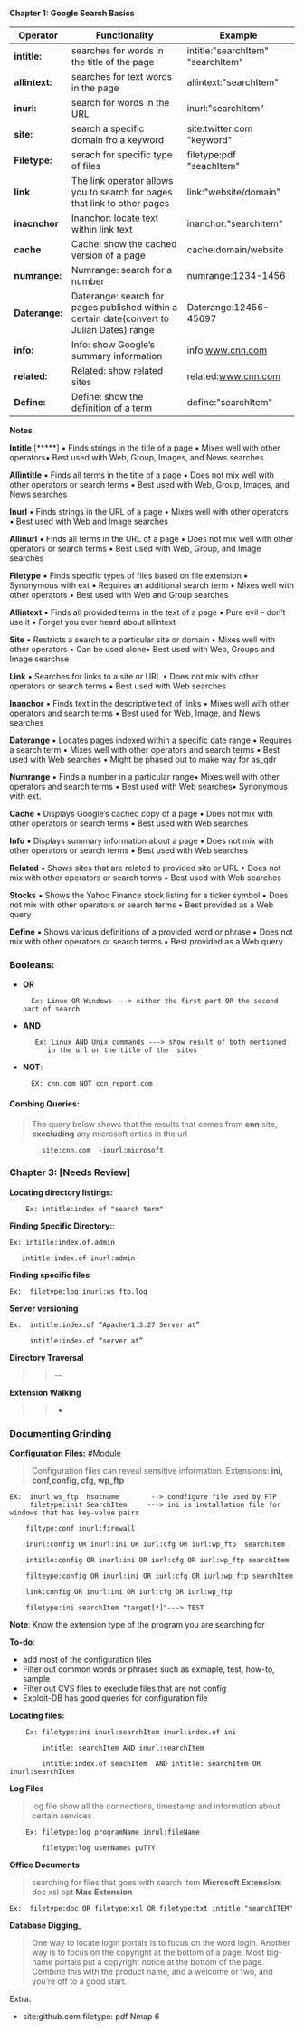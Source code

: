 
__Chapter 1: Google Search Basics__


|  Operator |  Functionality | Example  | 
|-----------|----------------|----------|
| __intitle:__| searches for words in the title of the page | intitle:"searchItem" "searchItem"| 
| __allintext:__  | searches for text words in the page |  allintext:"searchItem" |
| __inurl:__   | search for words in the URL  | inurl:"searchItem" | 
|__site:__     | search a specific domain fro a keyword| site:twitter.com "keyword"|
| __Filetype:__ |serach for specific type of files | filetype:pdf "seachItem"|
|__link__|The link operator allows you to search for pages that link to other pages| link:"website/domain"|
|__inacnchor__|Inanchor: locate text within link text| inanchor:"searchItem"|
|__cache__|Cache: show the cached version of a page|cache:domain/website|
|__numrange:__|Numrange: search for a number|numrange:1234-1456|
|__Daterange:__|Daterange: search for pages published within a certain date(convert to Julian Dates) range|Daterange:12456-45697|
|__info:__|Info: show Google’s summary information|info:www.cnn.com|
|__related:__|Related: show related sites| related:www.cnn.com|
|__Define:__|Define: show the definition of a term|define:"searchItem"|


__Notes__

__Intitle__ [*****]
▪ Finds strings in the title of a page
▪ Mixes well with other operators▪ Best used with Web, Group, Images, and News searches

__Allintitle__
▪ Finds all terms in the title of a page
▪ Does not mix well with other operators or search terms
▪ Best used with Web, Group, Images, and News searches

__Inurl__
▪ Finds strings in the URL of a page
▪ Mixes well with other operators
▪ Best used with Web and Image searches

__Allinurl__
▪ Finds all terms in the URL of a page
▪ Does not mix well with other operators or search terms
▪ Best used with Web, Group, and Image searches

__Filetype__
▪ Finds specific types of files based on file extension
▪ Synonymous with ext
▪ Requires an additional search term
▪ Mixes well with other operators
▪ Best used with Web and Group searches

__Allintext__
▪ Finds all provided terms in the text of a page
▪ Pure evil – don’t use it
▪ Forget you ever heard about allintext

__Site__
▪ Restricts a search to a particular site or domain
▪ Mixes well with other operators
▪ Can be used alone▪ Best used with Web, Groups and Image searchse

__Link__
▪ Searches for links to a site or URL
▪ Does not mix with other operators or search terms
▪ Best used with Web searches

__Inanchor__
▪ Finds text in the descriptive text of links
▪ Mixes well with other operators and search terms
▪ Best used for Web, Image, and News searches

__Daterange__
▪ Locates pages indexed within a specific date range
▪ Requires a search term
▪ Mixes well with other operators and search terms
▪ Best used with Web searches
▪ Might be phased out to make way for as_qdr

__Numrange__
▪ Finds a number in a particular range▪ Mixes well with other operators and search terms
▪ Best used with Web searches▪ Synonymous with ext.

__Cache__
▪ Displays Google’s cached copy of a page
▪ Does not mix with other operators or search terms
▪ Best used with Web searches

__Info__
▪ Displays summary information about a page
▪ Does not mix with other operators or search terms
▪ Best used with Web searches

__Related__
▪ Shows sites that are related to provided site or URL
▪ Does not mix with other operators or search terms
▪ Best used with Web searches

__Stocks__
▪ Shows the Yahoo Finance stock listing for a ticker symbol
▪ Does not mix with other operators or search terms
▪ Best provided as a Web query

__Define__
▪ Shows various definitions of a provided word or phrase
▪ Does not mix with other operators or search terms
▪ Best provided as a Web query



### Booleans:

- __OR__ 

        Ex: Linux OR Windows ---> either the first part OR the second part of search 
    
- __AND__ 
            
         Ex: Linux AND Unix commands ---> show result of both mentioned 
            in the url or the title of the  sites

- __NOT__: 

        EX: cnn.com NOT ccn_report.com



        
#### Combing Queries:

> The query below shows that the results that comes from __cnn__ site, __execluding__ any microsoft enties in the url

            site:cnn.com  -inurl:microsoft
        
        

### Chapter 3: [Needs Review]

__Locating directory listings:__

        Ex: intitle:index of "search term"
        
__Finding Specific Directory:__:

    Ex: intitle:index.of.admin 
        
       intitle:index.of inurl:admin 


__Finding specific files__

    Ex:  filetype:log inurl:ws_ftp.log
    
        
__Server versioning__

    Ex:  intitle:index.of “Apache/1.3.27 Server at”
        
         intitle:index.of “server at”
    

__Directory Traversal__      

>> --

__Extension Walking__

>> -


### Documenting Grinding

 __Configuration Files:__ #Module
 
 > Configuration files can reveal sensitive information.
  Extensions: __ini, conf,config, cfg, wp_ftp__
  
  
    EX:  inurl:ws_ftp  hsotname        --> condfigure file used by FTP 
         filetype:init SearchItem     ---> ini is installation file for windows that has key-value pairs 

        filtype:conf inurl:firewall
        
        inurl:config OR inurl:ini OR iurl:cfg OR iurl:wp_ftp  searchItem
        
        intitle:config OR inurl:ini OR iurl:cfg OR iurl:wp_ftp searchItem
        
        filteype:config OR inurl:ini OR iurl:cfg OR iurl:wp_ftp searchItem
        
        link:config OR inurl:ini OR iurl:cfg OR iurl:wp_ftp 
        
        filetype:ini searchItem "target[*]"---> TEST
        
       
__Note__: Know the extension type of the program you are searching for 

__To-do__: 
- add most of the configuration files 
- Filter out common words or phrases such as exmaple, test, how-to, sample
- Filter out CVS files to execlude files that are not config 
- Exploit-DB has good queries for configuration file 


__Locating files:__

        Ex: filetype:ini inurl:searchItem inurl:index.of ini
        
            intitle: searchItem AND inurl:searchItem
            
            intitle:index.of seachItem  AND intitle: searchItem OR inurl:searchItem
        
__Log Files__

> log file show all the connections, timestamp and information about certain services


        Ex: filetype:log programName inrul:fileName 
        
            filetype:log userNames puTTY
    


__Office Documents__

> searching for files that goes with search item 
  __Microsoft Extension__: doc xsl ppt 
  __Mac Extension__ 

    Ex:  filetype:doc OR filetype:xsl OR filetype:txt intitle:"searchITEM"


__Database Digging___

>One way to locate login portals is to focus on the word login. Another way is to focus on the copyright at the bottom of a page. Most big-name portals put a copyright notice at the bottom of the page. Combine this with the product name, and a welcome or two, and you’re off to a good start.


Extra: 

- site:github.com filetype: pdf Nmap 6 
